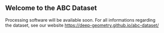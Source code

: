 ## Welcome to the ABC Dataset

Processing software will be available soon. For all informations regarding the dataset, see our website https://deep-geometry.github.io/abc-dataset/


